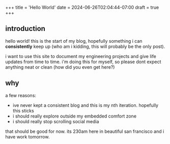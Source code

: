 +++
title = 'Hello World'
date = 2024-06-26T02:04:44-07:00
draft = true
+++

## introduction

hello world! this is the start of my blog, hopefully something i can **consistently** keep up (who am i kidding, this will probably be the only post).

i want to use this site to document my engineering projects and give life updates from time to time. i'm doing this for myself, so please dont expect anything neat or clean (how did you even get here?)

## why

a few reasons:
- ive never kept a consistent blog and this is my nth iteration. hopefully this sticks
- i should really explore outside my embedded comfort zone
- i should really stop scrolling social media

that should be good for now. its 230am here in beautiful san francisco and i have work tomorrow. 

